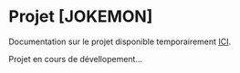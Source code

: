 # Projet [JOKEMON]
Documentation sur le projet disponible temporairement [ICI](https://nomdujeu.notion.site/Pr-sentation-du-projet-98066f4299d24b1f85956786f32671b7).

Projet en cours de dévellopement...
